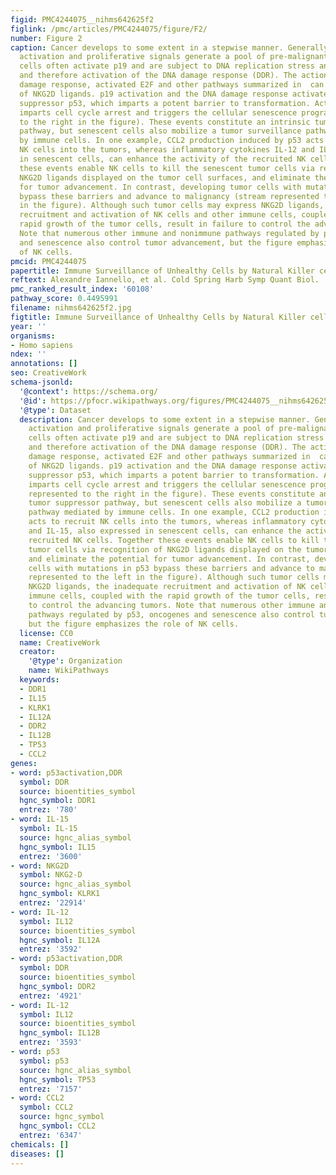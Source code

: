 ```yaml
---
figid: PMC4244075__nihms642625f2
figlink: /pmc/articles/PMC4244075/figure/F2/
number: Figure 2
caption: Cancer develops to some extent in a stepwise manner. Generally, oncogene
  activation and proliferative signals generate a pool of pre-malignant cells. Pre-malignant
  cells often activate p19 and are subject to DNA replication stress and DNA damage
  and therefore activation of the DNA damage response (DDR). The action of the DNA
  damage response, activated E2F and other pathways summarized in  can induce expression
  of NKG2D ligands. p19 activation and the DNA damage response activate the tumor
  suppressor p53, which imparts a potent barrier to transformation. Activated p53
  imparts cell cycle arrest and triggers the cellular senescence program (stream represented
  to the right in the figure). These events constitute an intrinsic tumor suppressor
  pathway, but senescent cells also mobilize a tumor surveillance pathway mediated
  by immune cells. In one example, CCL2 production induced by p53 acts to recruit
  NK cells into the tumors, whereas inflammatory cytokines IL-12 and IL-15, also expressed
  in senescent cells, can enhance the activity of the recruited NK cells. Together
  these events enable NK cells to kill the senescent tumor cells via recognition of
  NKG2D ligands displayed on the tumor cell surfaces, and eliminate the potential
  for tumor advancement. In contrast, developing tumor cells with mutations in p53
  bypass these barriers and advance to malignancy (stream represented to the left
  in the figure). Although such tumor cells may express NKG2D ligands, the inadequate
  recruitment and activation of NK cells and other immune cells, coupled with the
  rapid growth of the tumor cells, result in failure to control the advancing tumors.
  Note that numerous other immune and nonimmune pathways regulated by p53, oncogenes
  and senescence also control tumor advancement, but the figure emphasizes the role
  of NK cells.
pmcid: PMC4244075
papertitle: Immune Surveillance of Unhealthy Cells by Natural Killer cells.
reftext: Alexandre Iannello, et al. Cold Spring Harb Symp Quant Biol. ;78:249-257.
pmc_ranked_result_index: '60108'
pathway_score: 0.4495991
filename: nihms642625f2.jpg
figtitle: Immune Surveillance of Unhealthy Cells by Natural Killer cells
year: ''
organisms:
- Homo sapiens
ndex: ''
annotations: []
seo: CreativeWork
schema-jsonld:
  '@context': https://schema.org/
  '@id': https://pfocr.wikipathways.org/figures/PMC4244075__nihms642625f2.html
  '@type': Dataset
  description: Cancer develops to some extent in a stepwise manner. Generally, oncogene
    activation and proliferative signals generate a pool of pre-malignant cells. Pre-malignant
    cells often activate p19 and are subject to DNA replication stress and DNA damage
    and therefore activation of the DNA damage response (DDR). The action of the DNA
    damage response, activated E2F and other pathways summarized in  can induce expression
    of NKG2D ligands. p19 activation and the DNA damage response activate the tumor
    suppressor p53, which imparts a potent barrier to transformation. Activated p53
    imparts cell cycle arrest and triggers the cellular senescence program (stream
    represented to the right in the figure). These events constitute an intrinsic
    tumor suppressor pathway, but senescent cells also mobilize a tumor surveillance
    pathway mediated by immune cells. In one example, CCL2 production induced by p53
    acts to recruit NK cells into the tumors, whereas inflammatory cytokines IL-12
    and IL-15, also expressed in senescent cells, can enhance the activity of the
    recruited NK cells. Together these events enable NK cells to kill the senescent
    tumor cells via recognition of NKG2D ligands displayed on the tumor cell surfaces,
    and eliminate the potential for tumor advancement. In contrast, developing tumor
    cells with mutations in p53 bypass these barriers and advance to malignancy (stream
    represented to the left in the figure). Although such tumor cells may express
    NKG2D ligands, the inadequate recruitment and activation of NK cells and other
    immune cells, coupled with the rapid growth of the tumor cells, result in failure
    to control the advancing tumors. Note that numerous other immune and nonimmune
    pathways regulated by p53, oncogenes and senescence also control tumor advancement,
    but the figure emphasizes the role of NK cells.
  license: CC0
  name: CreativeWork
  creator:
    '@type': Organization
    name: WikiPathways
  keywords:
  - DDR1
  - IL15
  - KLRK1
  - IL12A
  - DDR2
  - IL12B
  - TP53
  - CCL2
genes:
- word: p53activation,DDR
  symbol: DDR
  source: bioentities_symbol
  hgnc_symbol: DDR1
  entrez: '780'
- word: IL-15
  symbol: IL-15
  source: hgnc_alias_symbol
  hgnc_symbol: IL15
  entrez: '3600'
- word: NKG2D
  symbol: NKG2-D
  source: hgnc_alias_symbol
  hgnc_symbol: KLRK1
  entrez: '22914'
- word: IL-12
  symbol: IL12
  source: bioentities_symbol
  hgnc_symbol: IL12A
  entrez: '3592'
- word: p53activation,DDR
  symbol: DDR
  source: bioentities_symbol
  hgnc_symbol: DDR2
  entrez: '4921'
- word: IL-12
  symbol: IL12
  source: bioentities_symbol
  hgnc_symbol: IL12B
  entrez: '3593'
- word: p53
  symbol: p53
  source: hgnc_alias_symbol
  hgnc_symbol: TP53
  entrez: '7157'
- word: CCL2
  symbol: CCL2
  source: hgnc_symbol
  hgnc_symbol: CCL2
  entrez: '6347'
chemicals: []
diseases: []
---
```


